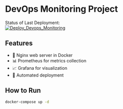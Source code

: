 # DevOps Monitoring Project
Status of Last Deployment:<br>
[![Deploy_Devops_Monitoring](https://github.com/dmplastun/devops-monitoring/actions/workflows/deploy.yml/badge.svg?branch=main&event=deployment_status)](https://github.com/dmplastun/devops-monitoring/actions/workflows/deploy.yml)


## Features
- 🐳 Nginx web server in Docker
- 📊 Prometheus for metrics collection
- 📈 Grafana for visualization
- 🔄 Automated deployment

## How to Run
```bash
docker-compose up -d
